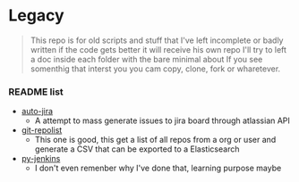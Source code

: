 # Legacy

> This repo is for old scripts and stuff that I've left incomplete or badly written
> if the code gets better it will receive his own repo
> I'll try to left a doc inside each folder with the bare minimal about
> If you see somenthig that interst you you cam copy, clone, fork or wharetever.

### README list

- [auto-jira](auto-jira/README.md)
    - A attempt to mass generate issues to jira board through atlassian API
- [git-repolist](git-repolist/README.md)
    - This one is good, this get a list of all repos from a org or user and generate a CSV that can be exported to a Elasticsearch
- [py-jenkins](py-jenkins/README.md)
    - I don't even remenber why I've done that, learning purpose maybe
